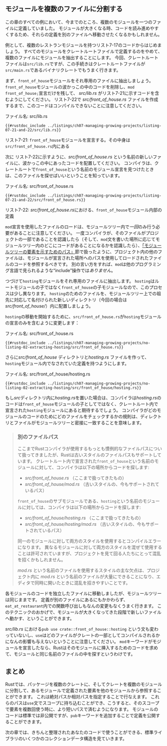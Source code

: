 <!--
## Separating Modules into Different Files
-->
## モジュールを複数のファイルに分割する

<!--
So far, all the examples in this chapter defined multiple modules in one file.
When modules get large, you might want to move their definitions to a separate
file to make the code easier to navigate.
-->
この章のすべての例において、今までのところ、複数のモジュールを一つのファイルに定義していました。
モジュールが大きくなる時、コードを読み進めやすくするため、それらの定義を別のファイルへ移動させたくなるかもしれません。

<!--
For example, let’s start from the code in Listing 7-17 that had multiple
restaurant modules. We’ll extract modules into files instead of having all the
modules defined in the crate root file. In this case, the crate root file is
*src/lib.rs*, but this procedure also works with binary crates whose crate root
file is *src/main.rs*.
-->
例として、複数のレストランモジュールを持つリスト7-17のコードからはじめましょう。
すべてのモジュールをクレートルートファイルで定義するのをやめて、複数のファイルにモジュールを抽出することにします。
今回、クレートルートファイルは`src/lib.rs`ですが、この手続きはクレートルートファイルが`src/main.rs`であるバイナリクレートでもうまく行きます。

<!--
First, we’ll extract the `front_of_house` module to its own file. Remove the
code inside the curly brackets for the `front_of_house` module, leaving only
the `mod front_of_house;` declaration, so that *src/lib.rs* contains the code
shown in Listing 7-21. Note that this won’t compile until we create the
*src/front_of_house.rs* file in Listing 7-22.
-->
まず、`front_of_house`モジュールをそれ専用のファイルに抽出しましょう。
`front_of_house`モジュールの波かっこの中のコードを削除し、`mod front_of_house;`宣言だけを残して、 *src/lib.rs* がリスト7-21に示すコードを含むようにしてください。
リスト7-22で *src/front_of_house.rs* ファイルを作成するまで、このコードはコンパイルできないことに注意してください。

<!--
<span class="filename">Filename: src/lib.rs</span>
-->
<span class="filename">ファイル名: src/lib.rs</span>

```rust,ignore,does_not_compile
{{#rustdoc_include ../listings/ch07-managing-growing-projects/listing-07-21-and-22/src/lib.rs}}
```

<!--
<span class="caption">Listing 7-21: Declaring the `front_of_house` module whose
body will be in *src/front_of_house.rs*</span>
-->
<span class="caption">リスト7-21: `front_of_house`モジュールを宣言する。その中身は`src/front_of_house.rs`内にある</span>

<!--
Next, place the code that was in the curly brackets into a new file named
*src/front_of_house.rs*, as shown in Listing 7-22. The compiler knows to look
in this file because it came across the module declaration in the crate root
with the name `front_of_house`.
-->
次に リスト7-22に示すように、*src/front_of_house.rs* という名前の新しいファイルに、波かっこの中にあったコードを配置してください。
コンパイラは、クレートルートで`front_of_house`という名前のモジュール宣言を見つけたときは、このファイルを探せばいいということを知っています。

<!--
<span class="filename">Filename: src/front_of_house.rs</span>
-->
<span class="filename">ファイル名: src/front_of_house.rs</span>

```rust,ignore
{{#rustdoc_include ../listings/ch07-managing-growing-projects/listing-07-21-and-22/src/front_of_house.rs}}
```

<!--
<span class="caption">Listing 7-22: Definitions inside the `front_of_house`
module in *src/front_of_house.rs*</span>
-->
<span class="caption">リスト7-22: *src/front_of_house.rs*における、`front_of_house`モジュール内部の定義</span>

<!--
Note that you only need to load a file using a `mod` declaration *once* in your
module tree. Once the compiler knows the file is part of the project (and knows
where in the module tree the code resides because of where you’ve put the `mod`
statement), other files in your project should refer to the loaded file’s code
using a path to where it was declared, as covered in the [“Paths for Referring
to an Item in the Module Tree”][paths] section. In other words,
`mod` is *not* an “include” operation that you may have seen in other
programming languages.
-->
`mod`宣言を使用したファイルのロードは、モジュールツリー内で*一回*のみ行う必要があることに注意してください。
一度コンパイラが、そのファイルがプロジェクトの一部であることを認識したら（そして、`mod`文を書いた場所に応じてモジュールツリー内のどこにコードがあることになるかを認識したら）、[「モジュールツリーの要素を示すためのパス」][paths]節で扱ったように、プロジェクト内の他のファイルは、モジュールが宣言された場所へのパスを使用してロードされたファイルのコードを参照するべきです。
別の言い方をすれば、`mod`は他のプログラミング言語で見られるような“include”操作では*ありません*。

<!--
Next, we’ll extract the `hosting` module to its own file. The process is a bit
different because `hosting` is a child module of `front_of_house`, not of the
root module. We’ll place the file for `hosting` in a new directory that will be
named for its ancestors in the module tree, in this case *src/front_of_house/*.
-->
つづけて`hosting`モジュールをそれ専用のファイルに抽出します。
`hosting`はルートモジュールの子ではなく`front_of_house`の子モジュールなので、このプロセスは少し異なります。
`hosting`のためのファイルを、モジュールツリー上での祖先に対応して名付けられた新しいディレクトリ（今回の場合は *src/front_of_house/*）内に配置しましょう。

<!--
To start moving `hosting`, we change *src/front_of_house.rs* to contain only the
declaration of the `hosting` module:
-->
`hosting`の移動を開始するために、`src/front_of_house.rs`が`hosting`モジュールの宣言のみを含むように変更します：

<!--
<span class="filename">Filename: src/front_of_house.rs</span>
-->
<span class="filename">ファイル名: src/front_of_house.rs</span>

```rust,ignore
{{#rustdoc_include ../listings/ch07-managing-growing-projects/no-listing-02-extracting-hosting/src/front_of_house.rs}}
```

<!--
Then we create a *src/front_of_house* directory and a file *hosting.rs* to
contain the definitions made in the `hosting` module:
-->
さらに*src/front_of_house* ディレクトリと*hosting.rs* ファイルを作って、`hosting`モジュール内でなされていた定義を持つようにします。

<!--
<span class="filename">Filename: src/front_of_house/hosting.rs</span>
-->
<span class="filename">ファイル名: src/front_of_house/hosting.rs</span>

```rust,ignore
{{#rustdoc_include ../listings/ch07-managing-growing-projects/no-listing-02-extracting-hosting/src/front_of_house/hosting.rs}}
```

<!--
If we instead put *hosting.rs* in the *src* directory, the compiler would
expect the *hosting.rs* code to be in a `hosting` module declared in the crate
root, and not declared as a child of the `front_of_house` module. The
compiler’s rules for which files to check for which modules’ code means the
directories and files more closely match the module tree.
-->
もし*src*ディレクトリ内に*hosting.rs*を置いた場合は、コンパイラは*hosting.rs*のコードは`front_of_house`モジュールの子としてではなく、クレートルート内で宣言された`hosting`モジュールにあると期待するでしょう。
コンパイラがどのモジュールのコードのためにどのファイルをチェックするかの規則は、ディレクトリとファイルがモジュールツリーと密接に一致することを意味します。

<!--
> ### Alternate File Paths
>
> So far we’ve covered the most idiomatic file paths the Rust compiler uses,
> but Rust also supports an older style of file path. For a module named
> `front_of_house` declared in the crate root, the compiler will look for the
> module’s code in:
>
> * *src/front_of_house.rs* (what we covered)
> * *src/front_of_house/mod.rs* (older style, still supported path)
>
> For a module named `hosting` that is a submodule of `front_of_house`, the
> compiler will look for the module’s code in:
>
> * *src/front_of_house/hosting.rs* (what we covered)
> * *src/front_of_house/hosting/mod.rs* (older style, still supported path)
>
> If you use both styles for the same module, you’ll get a compiler error. Using
> a mix of both styles for different modules in the same project is allowed, but
> might be confusing for people navigating your project.
>
> The main downside to the style that uses files named *mod.rs* is that your
> project can end up with many files named *mod.rs*, which can get confusing
> when you have them open in your editor at the same time.
-->
> ### 別のファイルパス
>
> ここまでRustコンパイラが使用するもっとも慣例的なファイルパスについて扱ってきましたが、Rustは古いスタイルのファイルパスもサポートしています。
> クレートルート内で宣言された`front_of_house`という名前のモジュールに対して、コンパイラは以下の場所からコードを探します:
>
> * *src/front_of_house.rs* （ここまで扱ってきたもの）
> * *src/front_of_house/mod.rs* （古いスタイルの、今もサポートされているパス）
>
> `front_of_house`のサブモジュールである、`hosting`という名前のモジュールに対しては、コンパイラは以下の場所からコードを探します:
>
> * *src/front_of_house/hosting.rs* （ここまで扱ってきたもの）
> * *src/front_of_house/hosting/mod.rs* （古いスタイルの、今もサポートされているパス）
>
> 同一のモジュールに対して両方のスタイルを使用するとコンパイルエラーになります。
> 異なるモジュールに対して両方のスタイルを混ぜて使用することは許可されていますが、プロジェクトを見て回る人たちにとって混乱を招くかもしれません。
>
> *mod.rs* という名前のファイルを使用するスタイルの主な欠点は、プロジェクト内に *mod.rs* という名前のファイルが大量にできることになり、エディタで同時に開いたときに混乱を招きやすいことです。

<!--
We’ve moved each module’s code to a separate file, and the module tree remains
the same. The function calls in `eat_at_restaurant` will work without any
modification, even though the definitions live in different files. This
technique lets you move modules to new files as they grow in size.
-->
各モジュールのコードを独立したファイルに移動しましたが、モジュールツリーは同じままです。
定義が別のファイルにあるにもかかわらず、`eat_at_restaurant`内での関数呼び出しもなんの変更もなくうまく行きます。
このテクニックのおかげで、モジュールが大きくなってきた段階で新しいファイルへ動かす、ということができます。

<!--
Note that the `pub use crate::front_of_house::hosting` statement in
*src/lib.rs* also hasn’t changed, nor does `use` have any impact on what files
are compiled as part of the crate. The `mod` keyword declares modules, and Rust
looks in a file with the same name as the module for the code that goes into
that module.
-->
*src/lib.rs* における`pub use crate::front_of_house::hosting` という文も変わっていないし、`use`はどのファイルがクレートの一部としてコンパイルされるかになんの影響も与えないということに注意してください。
`mod`キーワードがモジュールを宣言したなら、Rustはそのモジュールに挿入するためのコードを求めて、モジュールと同じ名前のファイルの中を探すというわけです。

<!--
## Summary
-->
## まとめ

<!--
Rust lets you split a package into multiple crates and a crate into modules
so you can refer to items defined in one module from another module. You can do
this by specifying absolute or relative paths. These paths can be brought into
scope with a `use` statement so you can use a shorter path for multiple uses of
the item in that scope. Module code is private by default, but you can make
definitions public by adding the `pub` keyword.
-->
Rustでは、パッケージを複数のクレートに、そしてクレートを複数のモジュールに分割して、あるモジュールで定義された要素を他のモジュールから参照することができます。
これは絶対パスか相対パスを指定することで行なえます。
これらのパスは`use`文でスコープに持ち込むことができ、こうすると、そのスコープで要素を複数回使う時に、より短いパスで済むようになります。
モジュールのコードは標準では非公開ですが、`pub`キーワードを追加することで定義を公開することができます。

<!--
In the next chapter, we’ll look at some collection data structures in the
standard library that you can use in your neatly organized code.
-->
次の章では、きちんと整理されたあなたのコードで使うことができる、標準ライブラリのいくつかのコレクションデータ構造を見ていきます。

[paths]: ch07-03-paths-for-referring-to-an-item-in-the-module-tree.html
